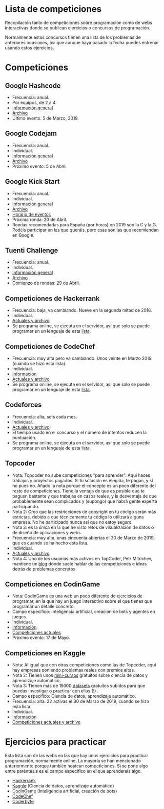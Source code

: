 # Lista de competiciones
Recopilación tanto de competiciones sobre programación como de webs interactivas donde se publican ejercicios o concursos de programación.

Normalmente estos concursos tienen una lista de los problemas de anteriores ocasiones, así que aunque haya pasado la fecha puedes entrenar usando estos ejercicios.

# Competiciones

## Google Hashcode

- Frecuencia: anual.
- Por equipos, de 2 a 4.
- [Información general](https://codingcompetitions.withgoogle.com/hashcode/about)
- [Archivo](https://codingcompetitions.withgoogle.com/hashcode/archive)
- Último evento: 5 de Marzo, 2019.

## Google Codejam

- Frecuencia: anual.
- Individual.
- [Información general](https://codingcompetitions.withgoogle.com/codejam/about)
- [Archivo](https://codingcompetitions.withgoogle.com/codejam/archive)
- Próximo evento: 5 de Abril.

## Google Kick Start

- Frecuencia: anual.
- Individual.
- [Información general](https://codingcompetitions.withgoogle.com/kickstart/about)
- [Archivo](https://codingcompetitions.withgoogle.com/kickstart/archive)
- [Horario de eventos](https://codingcompetitions.withgoogle.com/kickstart/schedule)
- Próxima ronda: 20 de Abril.
- Rondas recomendadas para España (por horas) en 2019 son la C y la G. Podéis participar en las que queráis, pero esas son las que recomiendan en Google.

## Tuenti Challenge

- Frecuencia: anual.
- Individual.
- [Información general](https://contest.tuenti.net/Info/about)
- [Archivo](https://contest.tuenti.net/Info/past)
- Comienzo de rondas: 29 de Abril.

## Competiciones de Hackerrank

- Frecuencia: baja, va cambiando. Nueve en la segunda mitad de 2018.
- Individual.
- [Actuales y archivo](https://www.hackerrank.com/contests)
- Se programa online, se ejecuta en el servidor, así que solo se puede programar en un lenguaje de esta [lista](https://www.hackerrank.com/environment/languages).

## Competiciones de CodeChef

- Frecuencia: muy alta pero va cambiando. Unos veinte en Marzo 2019 (cuando se hizo esta lista).
- Individual.
- [Información](https://www.codechef.com/aboutus)
- [Actuales y archivo](https://www.codechef.com/contests)
- Se programa online, se ejecuta en el servidor, así que solo se puede programar en un lenguaje de esta [lista](https://www.codechef.com/wiki/list-compilers).

## Codeforces

- Frecuencia: alta, seis cada mes.
- Individual.
- [Actuales y archivo](https://codeforces.com/contests)
- El tiempo usado en el concurso y el número de intentos reducen la puntuación.
- Se programa online, se ejecuta en el servidor, así que solo se puede programar en un lenguaje de esta [lista](https://codeforces.com/blog/entry/79).

## Topcoder

- Nota: Topcoder no sube competiciones "para aprender". Aquí haces trabajos y proyectos pagados. Si tu solución es elegida, te pagan, y si no pues no. Añado la nota porque el concepto es un poco diferente del resto de competiciones. Tiene la ventaja de que es posible que te paguen bastante y que trabajas en casos reales, y la desventaja de que probablemente sean complicados y (supongo) que habrá gente experta participando.
- Nota 2: Creo que las restricciones de copyright en tu código serán más estrictas, debido a que técnicamente tu código lo utilizará alguna empresa. No he participado nunca así que no estoy seguro.
- Nota 3: es la única en la que he visto retos de visualización de datos o de diseño de aplicaciones y webs.
- Frecuencia: muy alta, unas cincuenta abiertas el 30 de Marzo de 2019, que es cuando se ha hecho esta lista.
- Individual.
- [Actuales y archivo](https://www.topcoder.com/challenges)
- Nota 4: Uno de los usuarios más activos en TopCoder, Petr Mitrichev, mantiene un [blog](https://petr-mitrichev.blogspot.com/) donde suele hablar de las competiciones e ideas detrás de problemas concretos.

## Competiciones en CodinGame

- Nota: CodinGame es una web un poco diferente de ejercicios de programar, en la que hay un juego interactivo sobre el que tienes que programar un detalle concreto.
- Campo específico: Inteligencia artificial, creación de bots y agentes en juegos.
- Individual.
- [Información](https://www.codingame.com/)
- [Competiciones actuales](https://www.codingame.com/contests/)
- Próximo evento: 17 de Mayo.

## Competiciones en Kaggle

- Nota: Al igual que con otras competiciones como las de Topcoder, aquí hay empresas poniendo problemas reales con premios altos.
- Nota 2: Tienen unos [mini-cursos](https://www.kaggle.com/learn/overview) gratuitos sobre ciencia de datos y aprendizaje automático.
- Nota 3: Tienen más de 15000 [datasets](https://www.kaggle.com/learn/overview) gratuitos subidos para que puedas investigar o practicar con ellos (!) .
- Campo específico: Ciencia de datos, aprendizaje automático.
- Frecuencia: alta. 22 activas el 30 de Marzo de 2019, cuando se hizo esta lista.
- Individual.
- [Información](https://www.kaggle.com/)
- [Competiciones actuales y archivo](https://www.kaggle.com/competitions)

# Ejercicios para practicar

Esta lista son de las webs en las que hay unos ejercicios para practicar programación, normalmente online. La mayoría se han mencionado anteriormente porque también hostean competiciones. Si se pone algo entre paréntesis es el campo específico en el que aprendereis algo.

- [Hackerrank](https://www.hackerrank.com/)
- [Kaggle](https://www.kaggle.com) (Ciencia de datos, aprendizaje automático)
- [CodinGame](https://www.codingame.com/) (Inteligencia artificial, creación de bots)
- [CodeChef](https://www.codechef.com/)
- [Coderbyte](https://coderbyte.com/)
